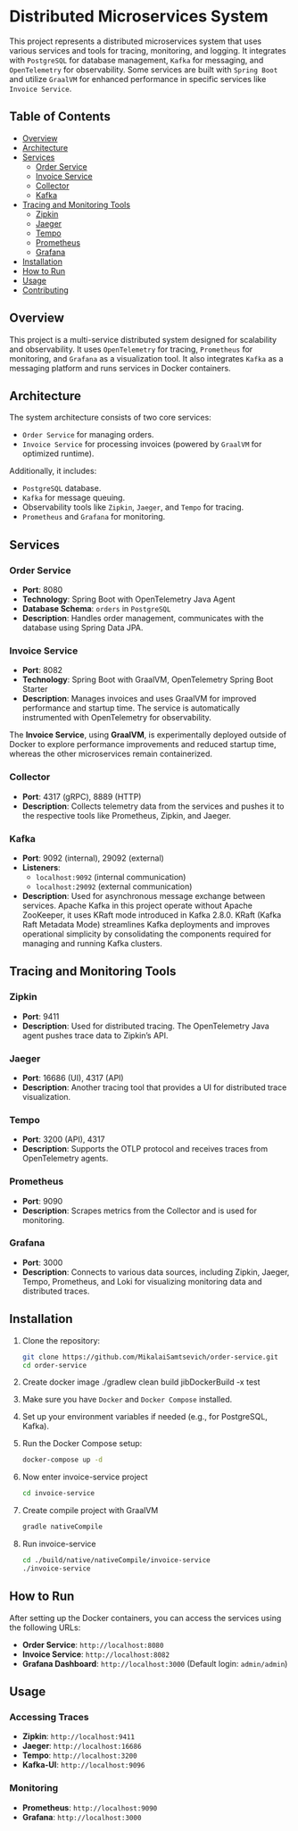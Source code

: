 # Distributed Microservices System

This project represents a distributed microservices system that uses various services and tools for tracing, monitoring, and logging. It integrates with `PostgreSQL` for database management, `Kafka` for messaging, and `OpenTelemetry` for observability. Some services are built with `Spring Boot` and utilize `GraalVM` for enhanced performance in specific services like `Invoice Service`.

## Table of Contents
- [Overview](#overview)
- [Architecture](#architecture)
- [Services](#services)
    - [Order Service](#order-service)
    - [Invoice Service](#invoice-service)
    - [Collector](#collector)
    - [Kafka](#kafka)
- [Tracing and Monitoring Tools](#tracing-and-monitoring-tools)
    - [Zipkin](#zipkin)
    - [Jaeger](#jaeger)
    - [Tempo](#tempo)
    - [Prometheus](#prometheus)
    - [Grafana](#grafana)
- [Installation](#installation)
- [How to Run](#how-to-run)
- [Usage](#usage)
- [Contributing](#contributing)

## Overview

This project is a multi-service distributed system designed for scalability and observability. It uses `OpenTelemetry` for tracing, `Prometheus` for monitoring, and `Grafana` as a visualization tool. It also integrates `Kafka` as a messaging platform and runs services in Docker containers.

## Architecture

The system architecture consists of two core services:
- `Order Service` for managing orders.
- `Invoice Service` for processing invoices (powered by `GraalVM` for optimized runtime).

Additionally, it includes:
- `PostgreSQL` database.
- `Kafka` for message queuing.
- Observability tools like `Zipkin`, `Jaeger`, and `Tempo` for tracing.
- `Prometheus` and `Grafana` for monitoring.

## Services

### Order Service
- **Port**: 8080
- **Technology**: Spring Boot with OpenTelemetry Java Agent
- **Database Schema**: `orders` in `PostgreSQL`
- **Description**: Handles order management, communicates with the database using Spring Data JPA.

### Invoice Service
- **Port**: 8082
- **Technology**: Spring Boot with GraalVM, OpenTelemetry Spring Boot Starter
- **Description**: Manages invoices and uses GraalVM for improved performance and startup time. The service is automatically instrumented with OpenTelemetry for observability.

The **Invoice Service**, using **GraalVM**, is experimentally deployed outside of Docker to explore performance improvements and reduced startup time, whereas the other microservices remain containerized.

### Collector
- **Port**: 4317 (gRPC), 8889 (HTTP)
- **Description**: Collects telemetry data from the services and pushes it to the respective tools like Prometheus, Zipkin, and Jaeger.

### Kafka
- **Port**: 9092 (internal), 29092 (external)
- **Listeners**:
    - `localhost:9092` (internal communication)
    - `localhost:29092` (external communication)
- **Description**: Used for asynchronous message exchange between services.
Apache Kafka in this project operate without Apache ZooKeeper, it uses KRaft mode introduced in Kafka 2.8.0.
KRaft (Kafka Raft Metadata Mode) streamlines Kafka deployments and improves operational simplicity by consolidating the components required for managing and running Kafka clusters.

## Tracing and Monitoring Tools

### Zipkin
- **Port**: 9411
- **Description**: Used for distributed tracing. The OpenTelemetry Java agent pushes trace data to Zipkin’s API.

### Jaeger
- **Port**: 16686 (UI), 4317 (API)
- **Description**: Another tracing tool that provides a UI for distributed trace visualization.

### Tempo
- **Port**: 3200 (API), 4317
- **Description**: Supports the OTLP protocol and receives traces from OpenTelemetry agents.

### Prometheus
- **Port**: 9090
- **Description**: Scrapes metrics from the Collector and is used for monitoring.

### Grafana
- **Port**: 3000
- **Description**: Connects to various data sources, including Zipkin, Jaeger, Tempo, Prometheus, and Loki for visualizing monitoring data and distributed traces.

## Installation

1. Clone the repository:
   ```bash
   git clone https://github.com/MikalaiSamtsevich/order-service.git
   cd order-service
   ```

2. Create docker image ./gradlew clean build jibDockerBuild -x test

3. Make sure you have `Docker` and `Docker Compose` installed.

4. Set up your environment variables if needed (e.g., for PostgreSQL, Kafka).

5. Run the Docker Compose setup:
   ```bash
   docker-compose up -d
   ```
6. Now enter invoice-service project
   ```bash
   cd invoice-service
   ```
7. Create compile project with GraalVM
   ```bash
   gradle nativeCompile
   ```
8. Run invoice-service
   ```bash
   cd ./build/native/nativeCompile/invoice-service
   ./invoice-service
   ```

## How to Run

After setting up the Docker containers, you can access the services using the following URLs:

- **Order Service**: `http://localhost:8080`
- **Invoice Service**: `http://localhost:8082`
- **Grafana Dashboard**: `http://localhost:3000` (Default login: `admin/admin`)

## Usage

### Accessing Traces
- **Zipkin**: `http://localhost:9411`
- **Jaeger**: `http://localhost:16686`
- **Tempo**: `http://localhost:3200`
- **Kafka-UI**: `http://localhost:9096`

### Monitoring
- **Prometheus**: `http://localhost:9090`
- **Grafana**: `http://localhost:3000`